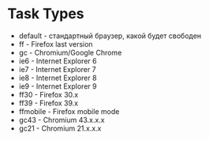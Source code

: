 Task Types
==========
* default - стандартный браузер, какой будет свободен
* ff - Firefox last version
* gc - Chromium/Google Chrome
* ie6 - Internet Explorer 6
* ie7 - Internet Explorer 7
* ie8 - Internet Explorer 8
* ie9 - Internet Explorer 9
* ff30 - Firefox 30.x
* ff39 - Firefox 39.x
* ffmobile - Firefox mobile mode
* gc43 - Chromium 43.x.x.x
* gc21 - Chromium 21.x.x.x
